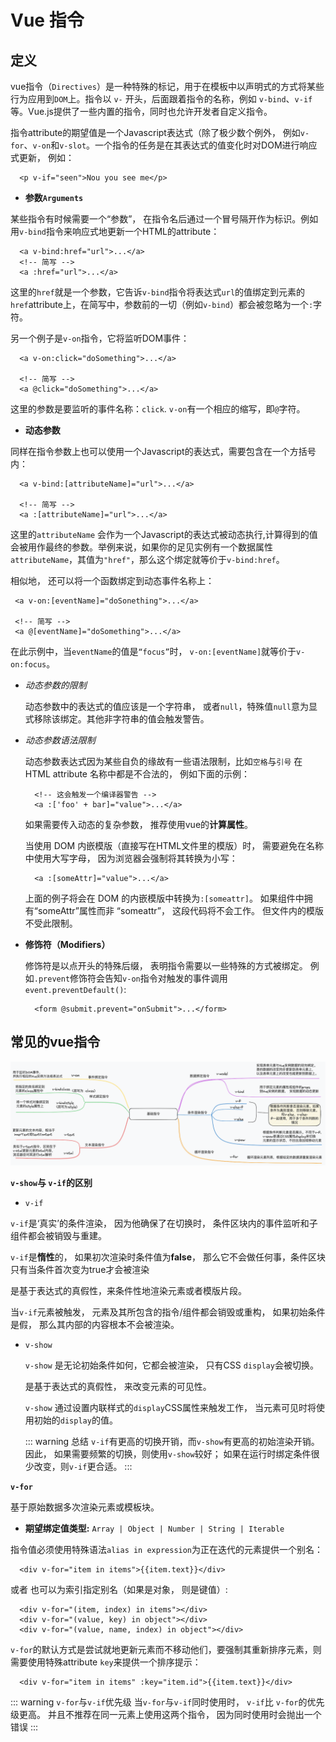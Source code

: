 # Vue 指令

## 定义

  vue指令（`Directives`）是一种特殊的标记，用于在模板中以声明式的方式将某些行为应用到`DOM`上。指令以 `v-` 开头，后面跟着指令的名称，例如 `v-bind`、`v-if` 等。Vue.js提供了一些内置的指令，同时也允许开发者自定义指令。

  指令attribute的期望值是一个Javascript表达式（除了极少数个例外， 例如`v-for`、`v-on`和`v-slot`。一个指令的任务是在其表达式的值变化时对DOM进行响应式更新， 例如：

  ```vue
    <p v-if="seen">Nou you see me</p>
  ```

- **参数`Arguments`**

某些指令有时候需要一个“参数”， 在指令名后通过一个冒号隔开作为标识。例如用`v-bind`指令来响应式地更新一个HTML的attribute：

```vue
  <a v-bind:href="url">...</a>
  <!-- 简写 -->
  <a :href="url">...</a>
```

这里的`href`就是一个参数，它告诉`v-bind`指令将表达式`url`的值绑定到元素的`href`attribute上，在简写中，参数前的一切（例如`v-bind`）都会被忽略为一个`:`字符。

另一个例子是`v-on`指令，它将监听DOM事件：

```vue
  <a v-on:click="doSomething">...</a>

  <!-- 简写 -->
  <a @click="doSomething">...</a>
```

这里的参数是要监听的事件名称：`click`. `v-on`有一个相应的缩写，即`@`字符。

- **动态参数**

同样在指令参数上也可以使用一个Javascript的表达式，需要包含在一个方括号内：

```vue
  <a v-bind:[attributeName]="url">...</a>

  <!-- 简写 -->
  <a :[attributeName]="url">...</a>
```

这里的`attributeName` 会作为一个Javascript的表达式被动态执行,计算得到的值会被用作最终的参数。举例来说，如果你的足见实例有一个数据属性`attributeName`，其值为`"href"`，那么这个绑定就等价于`v-bind:href`。

相似地， 还可以将一个函数绑定到动态事件名称上：

```vue
 <a v-on:[eventName]="doSonething">...</a>

 <!-- 简写 -->
 <a @[eventName]="doSomething">...</a>
```

在此示例中，当`eventName`的值是`“focus”`时， `v-on:[eventName]`就等价于`v-on:focus`。

- *动态参数的限制*

  动态参数中的表达式的值应该是一个字符串， 或者`null`，特殊值`null`意为显式移除该绑定。其他非字符串的值会触发警告。

- *动态参数语法限制*

  动态参数表达式因为某些自负的缘故有一些语法限制，比如`空格`与`引号` 在HTML attribute 名称中都是不合法的， 例如下面的示例：

  ```vue
    <!-- 这会触发一个编译器警告 -->
    <a :['foo' + bar]="value">...</a>
  ```

  如果需要传入动态的复杂参数， 推荐使用vue的**计算属性**。

  当使用  DOM 内嵌模版（直接写在HTML文件里的模版）时， 需要避免在名称中使用大写字母， 因为浏览器会强制将其转换为小写：

  ```vue
    <a :[someAttr]="value">...</a>
  ```

  上面的例子将会在 DOM 的内嵌模版中转换为`:[someattr]`。 如果组件中拥有“someAttr”属性而非 “someattr”， 这段代码将不会工作。 但文件内的模版不受此限制。

- **修饰符（Modifiers）**

  修饰符是以点开头的特殊后缀， 表明指令需要以一些特殊的方式被绑定。 例如`.prevent`修饰符会告知`v-on`指令对触发的事件调用 `event.preventDefault()`:

  ```vue
    <form @submit.prevent="onSubmit">...</form>
  ```

## 常见的vue指令

![常见vue指令](/image/vue基本指令.png)

**`v-show`与 `v-if`的区别**

- `v-if`

 `v-if`是‘真实’的条件渲染， 因为他确保了在切换时， 条件区块内的事件监听和子组件都会被销毁与重建。

 `v-if`是**惰性**的， 如果初次渲染时条件值为**false**， 那么它不会做任何事，条件区块只有当条件首次变为true才会被渲染

  是基于表达式的真假性，来条件性地渲染元素或者模版片段。
  
  当`v-if`元素被触发， 元素及其所包含的指令/组件都会销毁或重构， 如果初始条件是假， 那么其内部的内容根本不会被渲染。

- `v-show`

  `v-show` 是无论初始条件如何，它都会被渲染， 只有CSS `display`会被切换。

  是基于表达式的真假性， 来改变元素的可见性。

  `v-show` 通过设置内联样式的`display`CSS属性来触发工作， 当元素可见时将使用初始的`display`的值。

  ::: warning 总结
    `v-if`有更高的切换开销，而`v-show`有更高的初始渲染开销。 因此， 如果需要频繁的切换，则使用`v-show`较好； 如果在运行时绑定条件很少改变，则`v-if`更合适。
  :::

**`v-for`**

  基于原始数据多次渲染元素或模板块。

- **期望绑定值类型:** `Array | Object | Number | String | Iterable`

指令值必须使用特殊语法`alias in expression`为正在迭代的元素提供一个别名：

```vue
  <div v-for="item in items">{{item.text}}</div>

```

或者 也可以为索引指定别名（如果是对象， 则是键值）:

```vue
  <div v-for="(item, index) in items"></div>
  <div v-for="(value, key) in object"></div>
  <div v-for="(value, name, index) in object"></div>
```

`v-for`的默认方式是尝试就地更新元素而不移动他们，要强制其重新排序元素，则需要使用特殊attribute `key`来提供一个排序提示：

```vue
  <div v-for="item in items" :key="item.id">{{item.text}}</div>
```

::: warning `v-for`与`v-if`优先级
  当`v-for`与`v-if`同时使用时， `v-if`比 `v-for`的优先级更高。 并且不推荐在同一元素上使用这两个指令， 因为同时使用时会抛出一个错误
:::
